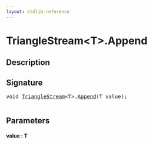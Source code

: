 ```yaml
---
layout: stdlib-reference
---
```


# TriangleStream\<T\>\.Append

## Description





## Signature 

<pre>
<span class="code_keyword">void</span> <a href="/stdlib-reference/types/TriangleStream/index" class="code_type">TriangleStream</a>&lt;T&gt;.<a href="/stdlib-reference/types/TriangleStream/Append">Append</a>(T <span class='code_param'>value</span>);

</pre>

## Parameters

#### value : T

